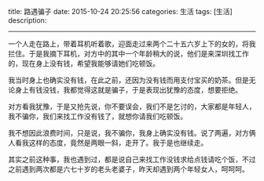 title:   路遇骗子
date: 2015-10-24 20:25:56
categories: 生活
tags: [生活] 
description: 

---

一个人走在路上，带着耳机听着歌，迎面走过来两个二十五六岁上下的女的，将我拦住。于是我摘下耳机，对方中的其中一个年龄稍大的说，他们是来深圳找工作的，现在身上没有钱，希望我能够请她们吃顿饭。


我当时身上也确实没有钱，在此之前，还因为没有钱而用支付宝买的奶茶。但是无论身上有钱没钱，我都觉得这就是骗子，于是表现出犹豫的态度，想要拒绝。


对方看我犹豫，于是又抢先说，你不要误会，我们不是乞讨的，大家都是年轻人，我不骗你，我们来找工作没有钱了，就想你请我们吃顿饭。


我不想因此浪费时间，只是说，我不骗你，我身上确实没有钱。说了两遍，对方俩人看我这样的态度，竟然是两眼一斜，走开了。我于是也继续走。


其实之前这种事，我也遇到过，都是说自己来找工作没钱求给点钱请吃个饭，不过之前遇到两次都是六七十岁的老头老婆子，昨天却遇到两个年轻女人，呵呵呵。